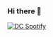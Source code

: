 ### Hi there 👋

<!--
**jezur/jezur** is a ✨ _special_ ✨ repository because its `README.md` (this file) appears on your GitHub profile.

Here are some ideas to get you started:

- 🔭 I’m currently working on ...
- 🌱 I’m currently learning ...
- 👯 I’m looking to collaborate on ...
- 🤔 I’m looking for help with ...
- 💬 Ask me about ...
- 📫 How to reach me: ...
- 😄 Pronouns: ...
- ⚡ Fun fact: ...
-->



[![DC Spotify](https://data-card-for-spotify.herokuapp.com/card?user_id=31h6fno4tiyvkgz755zsjwxryuyy)](https://data-card-for-spotify.herokuapp.com/api/card?user_id=31h6fno4tiyvkgz755zsjwxryuyy)
